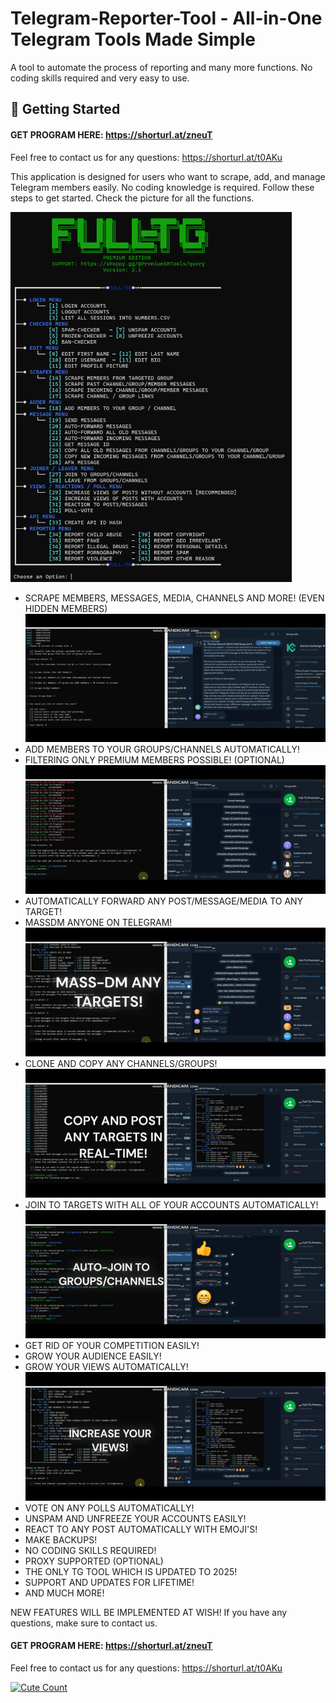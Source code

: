 # Telegram-Reporter-Tool - All-in-One Telegram Tools Made Simple
A tool to automate the process of reporting and many more functions. No coding skills required and very easy to use.

## 🚀 Getting Started

#### GET PROGRAM HERE: https://shorturl.at/zneuT
Feel free to contact us for any questions: https://shorturl.at/t0AKu

This application is designed for users who want to scrape, add, and manage Telegram members easily. No coding knowledge is required. Follow these steps to get started. Check the picture for all the functions.

<img src='UI1.png' width='450'>

- SCRAPE MEMBERS, MESSAGES, MEDIA, CHANNELS AND MORE! (EVEN HIDDEN MEMBERS)
![](https://github.com/CallToSta/TG-2025/blob/main/scrap.gif)
- ADD MEMBERS TO YOUR GROUPS/CHANNELS AUTOMATICALLY!
- FILTERING ONLY PREMIUM MEMBERS POSSIBLE! (OPTIONAL)
![](https://github.com/CallToSta/TG-2025/blob/main/add.gif)
- AUTOMATICALLY FORWARD ANY POST/MESSAGE/MEDIA TO ANY TARGET!
- MASSDM ANYONE ON TELEGRAM!
![](https://github.com/CallToSta/TG-2025/blob/main/mass.gif)
- CLONE AND COPY ANY CHANNELS/GROUPS!
![](https://github.com/CallToSta/TG-2025/blob/main/copy.gif)
- JOIN TO TARGETS WITH ALL OF YOUR ACCOUNTS AUTOMATICALLY!
![](https://github.com/CallToSta/TG-2025/blob/main/join.gif)
- GET RID OF YOUR COMPETITION EASILY!
- GROW YOUR AUDIENCE EASILY!
- GROW YOUR VIEWS AUTOMATICALLY!
![](https://github.com/CallToSta/TG-2025/blob/main/view_post.gif)
- VOTE ON ANY POLLS AUTOMATICALLY!
- UNSPAM AND UNFREEZE YOUR ACCOUNTS EASILY!
- REACT TO ANY POST AUTOMATICALLY WITH EMOJI'S!
- MAKE BACKUPS!
- NO CODING SKILLS REQUIRED!
- PROXY SUPPORTED (OPTIONAL)
- THE ONLY TG TOOL WHICH IS UPDATED TO 2025!
- SUPPORT AND UPDATES FOR LIFETIME!
- AND MUCH MORE!

NEW FEATURES WILL BE IMPLEMENTED AT WISH!
If you have any questions, make sure to contact us.

#### GET PROGRAM HERE: https://shorturl.at/zneuT
Feel free to contact us for any questions: https://shorturl.at/t0AKu

<a href="https://github.com/Telegram-Reporter/Telegram-Reporter-Tool"><img alt="Cute Count" src="https://count.getloli.com/get/@Tools4TG9R?theme=asoul" /></a>
